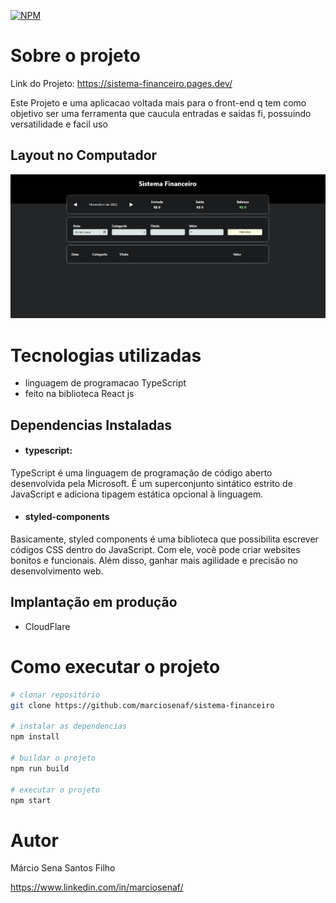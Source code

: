 [![NPM](https://img.shields.io/npm/l/react)](https://github.com/marciosenaf/sistema-financeiro/blob/main/LICENSE) 

# Sobre o projeto

Link do Projeto: https://sistema-financeiro.pages.dev/

Este Projeto e uma aplicacao voltada mais para o front-end q tem como objetivo ser uma ferramenta que caucula entradas e saidas fi, possuindo versatilidade e facil uso

## Layout no Computador
![Web](https://github.com/marciosenaf/sistema-financeiro/blob/main/public/computer.readme.png)

# Tecnologias utilizadas

- linguagem de programacao TypeScript
- feito na biblioteca React js

## Dependencias Instaladas

- #### typescript:
TypeScript é uma linguagem de programação de código aberto desenvolvida pela Microsoft. É um superconjunto sintático estrito de JavaScript e adiciona tipagem estática opcional à linguagem.

- #### styled-components
Basicamente, styled components é uma biblioteca que possibilita escrever códigos CSS dentro do JavaScript. Com ele, você pode criar websites bonitos e funcionais. Além disso, ganhar mais agilidade e precisão no desenvolvimento web.

## Implantação em produção
- CloudFlare

# Como executar o projeto

```bash
# clonar repositório
git clone https://github.com/marciosenaf/sistema-financeiro

# instalar as dependencias
npm install

# buildar o projeto
npm run build

# executar o projeto
npm start
```

# Autor

Márcio Sena Santos Filho

https://www.linkedin.com/in/marciosenaf/
